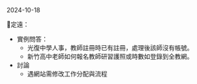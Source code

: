 2024-10-18

📌定遠：
- 實例問答：
	- 光復中學人事，教師註冊時已有註冊，處理後該師沒有帳號。
	- 新竹高中老師如何報名教師研習護照或時數如登錄到全教網。
- 討論
	- 遇網站需修改工作分配與流程
